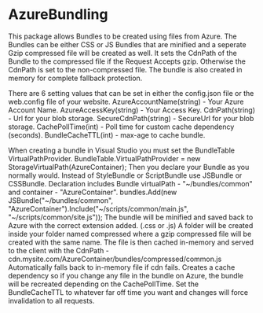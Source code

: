 # AzureBundling
This package allows Bundles to be created using files from Azure. 
The Bundles can be either CSS or JS Bundles that are minified and a seperate Gzip 
compressed file will be created as well. It sets the CdnPath of the Bundle to the 
compressed file if the Request Accepts gzip. Otherwise the CdnPath is set to the 
non-compressed file. The bundle is also created in memory for complete fallback protection.

There are 6 setting values that can be set in either the config.json file or the web.config file of your website.
AzureAccountName(string) - Your Azure Account Name.
AzureAccessKey(string) - Your Access Key.
CdnPath(string) - Url for your blob storage.
SecureCdnPath(string) - SecureUrl for your blob storage.
CachePollTime(int) - Poll time for custom cache dependency (seconds).
BundleCacheTTL(int) - max-age to cache bundle.

When creating a bundle in Visual Studio you must set the BundleTable VirtualPathProvider.
BundleTable.VirtualPathProvider = new StorageVirtualPath(AzureContainer);
Then you declare your Bundle as you normally would. Instead of StyleBundle or ScriptBundle use JSBundle or CSSBundle.
Declaration includes Bundle virtualPath - "~/bundles/common" and container - "AzureContainer".
bundles.Add(new JSBundle("~/bundles/common", "AzureContainer").Include("~/scripts/common/main.js", "~/scripts/common/site.js"));
The bundle will be minified and saved back to Azure with the correct extension added. (.css or .js)
A folder will be created inside your folder named compressed where a gzip compressed file will be created with the same name.
The file is then cached in-memory and served to the client with the CdnPath - cdn.mysite.com/AzureContainer/bundles/compressed/common.js
Automatically falls back to in-memory file if cdn fails. Creates a cache dependency so if you change any file in the bundle on Azure,
the bundle will be recreated depending on the CachePollTime. Set the BundleCacheTTL to whatever far off time you want and changes
will force invalidation to all requests.
